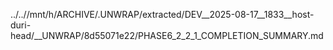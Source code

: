../..//mnt/h/ARCHIVE/.UNWRAP/extracted/DEV__2025-08-17__1833__host-duri-head/__UNWRAP/8d55071e22/PHASE6_2_2_1_COMPLETION_SUMMARY.md